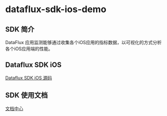 # dataflux-sdk-ios-demo

## SDK 简介

DataFlux 应用监测能够通过收集各个iOS应用的指标数据，以可视化的方式分析各个iOS应用端的性能。
## Dataflux SDK iOS
  [Dataflux SDK iOS 源码](https://github.com/CloudCare/dataflux-sdk-ios) 


## SDK 使用文档
 [文档中心](https://help.dataflux.cn)   